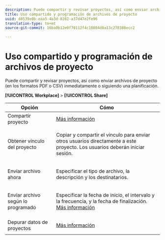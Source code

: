```yaml
---
description: Puede compartir y revisar proyectos, así como enviar archivos de proyecto (en los formatos PDF o CSV) inmediatamente o siguiendo una planificación.
title: Uso compartido y programación de archivos de proyecto
uuid: d8539e0b-eaa5-4a3d-8282-a37d47e2fe96
translation-type: tm+mt
source-git-commit: 16ba0b12e0f70112f4c10804d0a13c278388ecc2

---
```



# Uso compartido y programación de archivos de proyecto

Puede compartir y revisar proyectos, así como enviar archivos de proyecto (en los formatos PDF o CSV) inmediatamente o siguiendo una planificación.

**[!UICONTROL Workplace]** > **[!UICONTROL Share]**

<table id="table_5104A6D817E94A268BBDD47C5C8BB26E"> 
 <thead> 
  <tr> 
   <th colname="col1" class="entry"> Opción </th> 
   <th colname="col2" class="entry"> Cómo </th> 
  </tr>
 </thead>
 <tbody> 
  <tr> 
   <td colname="col1"> Compartir proyecto </td> 
   <td colname="col2"><a href="/help/analyze/analysis-workspace/curate-share/curate.md"  > Más información</a> </td> 
  </tr> 
  <tr> 
   <td colname="col1"> Obtener vínculo del proyecto </td> 
   <td colname="col2"> <p>Copiar y compartir el vínculo para enviar otros usuarios directamente a este proyecto. Los usuarios deberán iniciar sesión. </p> </td> 
  </tr> 
  <tr> 
   <td colname="col1"> Enviar archivo ahora </td> 
   <td colname="col2"> <p>Especificar el tipo de archivo, la descripción y los destinatarios. </p> </td> 
  </tr> 
  <tr> 
   <td colname="col1"> Enviar archivo según lo programado </td> 
   <td colname="col2"> <p>Especificar la fecha de inicio, el intervalo y la frecuencia, y la fecha de finalización. <a href="/help/analyze/analysis-workspace/curate-share/schedule-projects.md"  > Más información</a> </p> </td> 
  </tr> 
  <tr> 
   <td colname="col1"> Depurar datos de proyectos </td> 
   <td colname="col2"> <p><a href="/help/analyze/analysis-workspace/curate-share/curate.md"  > Más información</a> </p> </td> 
  </tr> 
 </tbody> 
</table>

